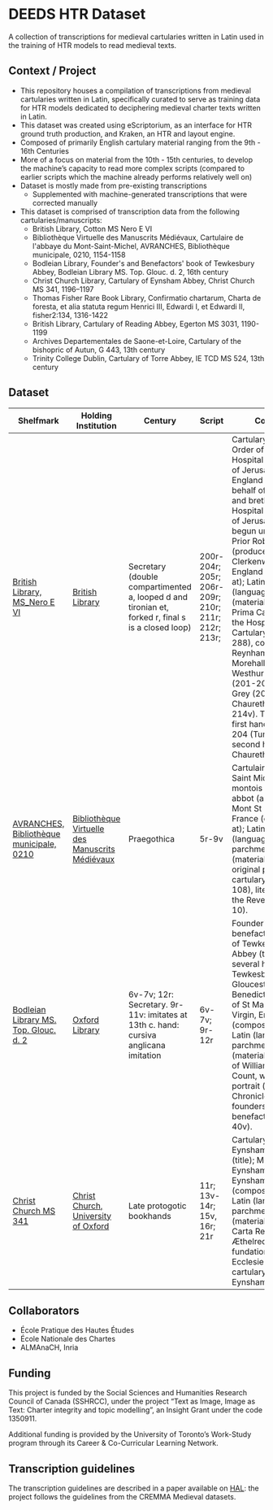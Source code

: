 DEEDS HTR Dataset
=================

A collection of transcriptions for medieval cartularies written in Latin used in the training of HTR models to read medieval texts. 

## Context / Project
- This repository houses a compilation of transcriptions from medieval cartularies written in Latin, specifically curated to serve as training data for HTR models dedicated to deciphering medieval charter texts written in Latin. 
- This dataset was created using eScriptorium, as an interface for HTR ground truth production, and Kraken, an HTR and layout engine. 
- Composed of primarily English cartulary material ranging from the 9th - 16th Centuries 
- More of a focus on material from the 10th - 15th centuries, to develop the machine’s capacity to read more complex scripts (compared to earlier scripts which the machine already performs relatively well on) 
- Dataset is mostly made from pre-existing transcriptions 
  - Supplemented with machine-generated transcriptions that were corrected manually
- This dataset is comprised of transcription data from the following cartularies/manuscripts:
  - British Library, Cotton MS Nero E VI 
  - Bibliothèque Virtuelle des Manuscrits Médiévaux, Cartulaire de l'abbaye du Mont-Saint-Michel, AVRANCHES, Bibliothèque municipale, 0210, 1154-1158
  - Bodleian Library, Founder's and Benefactors' book of Tewkesbury Abbey, Bodleian Library MS. Top. Glouc. d. 2, 16th century 
  - Christ Church Library, Cartulary of Eynsham Abbey, Christ Church MS 341, 1196–1197
  - Thomas Fisher Rare Book Library, Confirmatio chartarum, Charta de foresta, et alia statuta regum Henrici III, Edwardi I, et Edwardi II, fisher2:134, 1316-1422
  - British Library, Cartulary of Reading Abbey, Egerton MS 3031, 1190-1199
  - Archives Departementales de Saone-et-Loire, Cartulary of the bishopric of Autun, G 443, 13th century 
  - Trinity College Dublin, Cartulary of Torre Abbey, IE TCD MS 524, 13th century 

## Dataset

| Shelfmark                                                         | Holding Institution                                                                                                                                                      | Century                                                                                           | Script                                              | Content                                                                                                                                                                                                                                                                                                                                                                                                                                                                                                                                                                        |
|-------------------------------------------------------------------|--------------------------------------------------------------------------------------------------------------------------------------------------------------------------|---------------------------------------------------------------------------------------------------|-----------------------------------------------------|--------------------------------------------------------------------------------------------------------------------------------------------------------------------------------------------------------------------------------------------------------------------------------------------------------------------------------------------------------------------------------------------------------------------------------------------------------------------------------------------------------------------------------------------------------------------------------|
| [British Library, MS_Nero E VI](./data/bl-cotton-nero-e-vi)       | [British Library]()                                                                                                                                                      | Secretary (double compartimented a, looped d and tironian et, forked r, final s is a closed loop) | 200r-204r; 205r; 206r-209r; 210r; 211r; 212r; 213r; | Cartulary of the Order of the Hospital of St. John of Jerusalem in England (title); behalf of the prior and brethen of the Hospital of St. John of Jerusalem and begun under Grand Prior Robert Botyll (produced on); Clerkenwell, Essex, England (composed at); Latin (language); vellum (material). Content: Prima Camera of the Hospitaller Cartulary (ff. 3-288), counties: Reynham (200r), Morehall (200v), Westhurrok/Purflete (201-203v), Turrok Grey (204), Chaureth (205-214v). Two hands: first hand until fol. 204 (Turrok Grey), second hand from Chaureth (205r). |
| [AVRANCHES, Bibliothèque municipale, 0210](./data/avranches-0210) | [Bibliothèque Virtuelle des Manuscrits Médiévaux](https://iiif.biblissima.fr/collections/manifest/9c1850d8799e1c2e44330b3e3f0f37bfd420ec72?tify={%22view%22:%22info%22}) | Praegothica                                                                                       | 5r-9v                                               | Cartulaire du Mont Saint Michel (title); montois monk or abbot (author); Mont St Michel, France (composed at); Latin (language); parchment (material). Content: original part of the cartulary (ff. 1-108), literary text of the Revelatio (ff. 5-10).                                                                                                                                                                                                                                                                                                                         |
| [Bodleian Library MS. Top. Glouc. d. 2](./data/bod-top-glouc-d-2) | [Oxford Library](https://digital.bodleian.ox.ac.uk/objects/d3ea83dc-d2aa-4012-aa5b-2f9ba06ef6c1/)                                                                        | 6v-7v; 12r: Secretary. 9r-11v: imitates at 13th c. hand: cursiva anglicana imitation              | 6v-7v; 9r-12r                                       | Founder's and benefactors' book of Tewkesbury Abbey (title); several hands; Tewkesbury, Gloucestershire, Benedictine abbey of St Mary the Virgin, England (composed at); Latin (language); parchment (material). Charter of William fitz Count, with his portrait (ff.6-7v); Chronicle of founders and benefactors (ff. 8-40v).                                                                                                                                                                                                                                                |
| [Christ Church MS 341](./data/ccl-341)                            | [Christ Church, University of Oxford](https://digital.bodleian.ox.ac.uk/objects/7a841ab1-883a-41ce-a421-d8afc162a5e7/)                                                   | Late protogotic bookhands                                                                         | 11r; 13v-14r; 15v, 16r; 21r                         | Cartulary of Eynsham Abbey (title); Monks of Eynsham (authors); Eynsham, England (composed at); Latin (language); parchment (material). Rubric: Carta Regis Æthelredi de fundatione huius Ecclesie (ff. 7-45), cartulary of Eynsham abbey.                                                                                                                                                                                                                                                                                                                                     |

## Collaborators

- École Pratique des Hautes Études
- École Nationale des Chartes 
- ALMAnaCH, Inria

## Funding

This project is funded by the Social Sciences and Humanities Research Council of Canada (SSHRCC), under the project “Text as Image, Image as Text: Charter integrity and topic modelling”, an Insight Grant under the code 1350911. 

Additional funding is provided by the University of Toronto’s Work-Study program through its Career & Co-Curricular Learning Network.


## Transcription guidelines

The transcription guidelines are described in a paper available on [HAL](https://hal-enc.archives-ouvertes.fr/hal-03828353): the project follows the guidelines from the CREMMA Medieval datasets.
